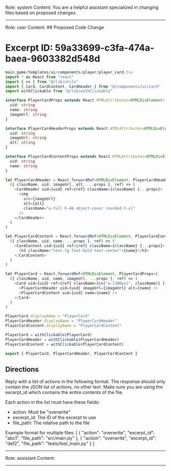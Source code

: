 Role: system
Content: You are a helpful assistant specialized in changing files based on proposed changes.
__________________
Role: user
Content: ## Proposed Code Change
# Excerpt ID: 59a33699-c3fa-474a-baea-9603382d548d
```typescript
main_game/templates/ui/components/player/player_card.tsx
import * as React from "react"
import { cn } from "@/lib/utils"
import { Card, CardContent, CardHeader } from "@/components/ui/card"
import withClickable from "@/lib/withClickable"

interface PlayerCardProps extends React.HTMLAttributes<HTMLDivElement> {
  uid: string
  name: string
  imageUrl: string
}

interface PlayerCardHeaderProps extends React.HTMLAttributes<HTMLDivElement> {
  uid: string
  imageUrl: string
  alt: string
}

interface PlayerCardContentProps extends React.HTMLAttributes<HTMLDivElement> {
  uid: string
  name: string
}

let PlayerCardHeader = React.forwardRef<HTMLDivElement, PlayerCardHeaderProps>(
  ({ className, uid, imageUrl, alt, ...props }, ref) => (
    <CardHeader uid={uid} ref={ref} className={className} {...props}>
      <img 
        src={imageUrl}
        alt={alt}
        className="w-full h-48 object-cover rounded-t-xl"
      />
    </CardHeader>
  )
)

let PlayerCardContent = React.forwardRef<HTMLDivElement, PlayerCardContentProps>(
  ({ className, uid, name, ...props }, ref) => (
    <CardContent uid={uid} ref={ref} className={className} {...props}>
      <h3 className="text-lg font-bold text-center">{name}</h3>
    </CardContent>
  )
)

let PlayerCard = React.forwardRef<HTMLDivElement, PlayerCardProps>(
  ({ className, uid, name, imageUrl, ...props }, ref) => (
    <Card uid={uid} ref={ref} className={cn("w-[300px]", className)} {...props}>
      <PlayerCardHeader uid={uid} imageUrl={imageUrl} alt={name} />
      <PlayerCardContent uid={uid} name={name} />
    </Card>
  )
)

PlayerCard.displayName = "PlayerCard"
PlayerCardHeader.displayName = "PlayerCardHeader"
PlayerCardContent.displayName = "PlayerCardContent"

PlayerCard = withClickable(PlayerCard)
PlayerCardHeader = withClickable(PlayerCardHeader)
PlayerCardContent = withClickable(PlayerCardContent)

export { PlayerCard, PlayerCardHeader, PlayerCardContent }
```

## Directions
Reply with a list of actions in the following format. The response should only contain the JSON list of actions, no other text.
Make sure you are using the excerpt_id which contains the entire contents of the file.

Each action in the list must have these fields:
- action: Must be "overwrite"
- excerpt_id: The ID of the excerpt to use
- file_path: The relative path to the file

Example format for multiple files:
[
    {
        "action": "overwrite",
        "excerpt_id": "abc1",
        "file_path": "src/main.py"
    },
    {
        "action": "overwrite",
        "excerpt_id": "def2",
        "file_path": "tests/test_main.py"
    }
]
__________________
Role: assistant
Content: 
__________________

